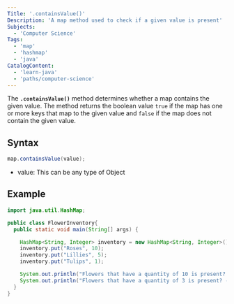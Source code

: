 ```yaml
---
Title: '.containsValue()'
Description: 'A map method used to check if a given value is present'
Subjects: 
  - 'Computer Science'
Tags: 
  - 'map'
  - 'hashmap'
  - 'java'
CatalogContent: 
  - 'learn-java'
  - 'paths/computer-science'
---
```


The **`.containsValue()`** method determines whether a map contains the given value. The method returns the boolean value `true` if the map has one or more keys that map to the given value and `false` if the map does not contain the given value.

## Syntax

```java
map.containsValue(value);
```

- value: This can be any type of Object

## Example

```java
import java.util.HashMap;

public class FlowerInventory{
  public static void main(String[] args) {

    HashMap<String, Integer> inventory = new HashMap<String, Integer>();
    inventory.put("Roses", 10);
    inventory.put("Lillies", 5);
    inventory.put("Tulips", 1);

    System.out.println("Flowers that have a quantity of 10 is present? - " + inventory.containsValue(10));
    System.out.println("Flowers that have a quantity of 3 is present? - " + inventory.containsValue(0));
  }
}
```
